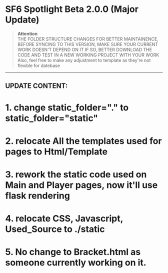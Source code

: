 # SF6 Spotlight Beta 2.0.0 (Major Update)

> **Attention**  
> THE FOLDER STRUCTURE CHANGES FOR BETTER MAINTAINENCE, BEFORE SYNCING TO THIS VERSION,
> MAKE SURE YOUR CURRENT WORK DOESN'T DEPEND ON IT
> IF SO, BETTER DOWNLOAD THE CODE AND TEST IN A NEW WORKING PROJECT WITH YOUR WORK
> Also, feel free to make any adjustment to template as they're not flexible for datebase

---

## UPDATE CONTENT:
# 1. change static_folder="." to static_folder="static"
# 2. relocate All the templates used for pages to Html/Template
# 3. rework the static code used on Main and Player pages, now it'll use flask rendering
# 4. relocate CSS, Javascript, Used_Source to ./static
# 5. No change to Bracket.html as someone currently working on it.


